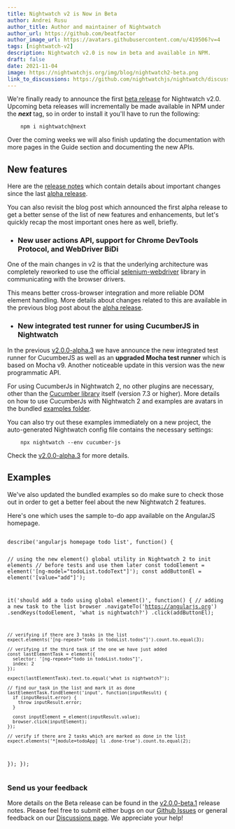 ```yaml
---
title: Nightwatch v2 is Now in Beta
author: Andrei Rusu
author_title: Author and maintainer of Nightwatch
author_url: https://github.com/beatfactor
author_image_url: https://avatars.githubusercontent.com/u/419506?v=4
tags: [nightwatch-v2]
description: Nightwatch v2.0 is now in beta and available in NPM.
draft: false
date: 2021-11-04
image: https://nightwatchjs.org/img/blog/nightwatch2-beta.png
link_to_discussions: https://github.com/nightwatchjs/nightwatch/discussions/2939
---
```

We're finally ready to announce the first [beta release](https://github.com/nightwatchjs/nightwatch/releases/tag/v2.0.0-beta.1) for Nightwatch v2.0. Upcoming beta releases will incrementally be made available in NPM under the **_next_** tag, so in order to install it you'll have to run the following:  

<pre style="max-width: 500px; margin-left: 30px;"><code class="language-bash">npm i nightwatch@next</code></pre>

Over the coming weeks we will also finish updating the documentation with more pages in the Guide section and documenting the new APIs. 

## New features
Here are the [release notes](https://github.com/nightwatchjs/nightwatch/releases/tag/v2.0.0-beta.1) which contain details about important changes since the last [alpha release](https://github.com/nightwatchjs/nightwatch/releases/tag/v2.0.0-alpha.4).

You can also revisit the blog post which announced the first alpha release to get a better sense of the list of new features and enhancements, but let's quickly recap the most important ones here as well, briefly.

- ### New user actions API, support for Chrome DevTools Protocol, and WebDriver BiDi
One of the main changes in v2 is that the underlying architecture was completely reworked to use the official [selenium-webdriver](https://www.npmjs.com/package/selenium-webdriver) library in communicating with the browser drivers. 

This means better cross-browser integration and more reliable DOM element handling. More details about changes related to this are available in the previous blog post about the [alpha release](https://nightwatchjs.org/blog/nightwatch-v2-alpha-is-released.html).

- ### New integrated test runner for using CucumberJS in Nightwatch
In the previous [v2.0.0-alpha.3](https://github.com/nightwatchjs/nightwatch/releases/tag/v2.0.0-alpha.3) we have announce the new integrated test runner for CucumberJS as well as an **upgraded Mocha test runner** which is based on Mocha v9. Another noticeable update in this version was the new programmatic API.

For using CucumberJs in Nightwatch 2, no other plugins are necessary, other than the [Cucumber library](https://www.npmjs.com/package/@cucumber/cucumber) itself (version 7.3 or higher). More details on how to use CucumberJs with Nightwatch 2 and examples are avatars in the bundled [examples folder](https://github.com/nightwatchjs/nightwatch/tree/v2/examples/cucumber-js).

You can also try out these examples immediately on a new project, the auto-generated Nightwatch config file contains the necessary settings:

<pre style="max-width: 500px; margin-left: 30px;"><code class="language-bash">npx nightwatch --env cucumber-js</code></pre>

Check the [v2.0.0-alpha.3](https://github.com/nightwatchjs/nightwatch/releases/tag/v2.0.0-alpha.3) for more details.

## Examples
We've also updated the bundled examples so do make sure to check those out in order to get a better feel about the new Nightwatch 2 features.

Here's one which uses the sample to-do app available on the AngularJS homepage.

<div class="sample-test"><pre data-language="javascript"><code class="language-javascript">
describe('angularjs homepage todo list', function() {

  // using the new element() global utility in Nightwatch 2 to init elements
  // before tests and use them later
  const todoElement = element('[ng-model="todoList.todoText"]');
  const addButtonEl = element('[value="add"]');

  it('should add a todo using global element()', function() {
    // adding a new task to the list
    browser
      .navigateTo('https://angularjs.org')
      .sendKeys(todoElement, 'what is nightwatch?')
      .click(addButtonEl);

    // verifying if there are 3 tasks in the list
    expect.elements('[ng-repeat="todo in todoList.todos"]').count.to.equal(3);

    // verifying if the third task if the one we have just added
    const lastElementTask = element({
      selector: '[ng-repeat="todo in todoList.todos"]',
      index: 2
    });

    expect(lastElementTask).text.to.equal('what is nightwatch?');

    // find our task in the list and mark it as done
    lastElementTask.findElement('input', function(inputResult) {
      if (inputResult.error) {
        throw inputResult.error;
      }

      const inputElement = element(inputResult.value);
      browser.click(inputElement);
    });

    // verify if there are 2 tasks which are marked as done in the list
    expect.elements('*[module=todoApp] li .done-true').count.to.equal(2);
  });
});
</code></pre></div>

### Send us your feedback
More details on the Beta release can be found in the [v2.0.0-beta.1](https://github.com/nightwatchjs/nightwatch/releases/tag/v2.0.0-beta.1) release notes. Please feel free to submit either bugs on our [Github Issues](https://github.com/nightwatchjs/nightwatch/issues) or general feedback on our [Discussions page](https://github.com/nightwatchjs/nightwatch/discussions/2939). We appreciate your help!
